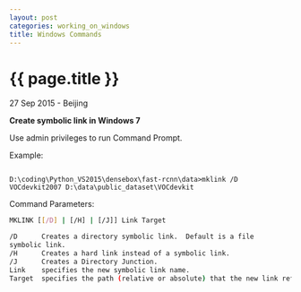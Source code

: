 ```yaml
---
layout: post
categories: working_on_windows
title: Windows Commands
---
```


{{ page.title }}
================

<p class="meta">27 Sep 2015 - Beijing</p>

**Create symbolic link in Windows 7**

Use admin privileges to run Command Prompt.

Example:

<pre class="terminal"><code>
D:\coding\Python_VS2015\densebox\fast-rcnn\data>mklink /D VOCdevkit2007 D:\data\public_dataset\VOCdevkit
</code></pre>

Command Parameters:

```bash
MKLINK [[/D] | [/H] | [/J]] Link Target

/D      Creates a directory symbolic link.  Default is a file
symbolic link.
/H      Creates a hard link instead of a symbolic link.
/J      Creates a Directory Junction.
Link    specifies the new symbolic link name.
Target  specifies the path (relative or absolute) that the new link refers to.
```

